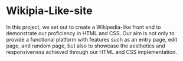 # Wikipia-Like-site
In this project, we set out to create a Wikipedia-like front end to demonstrate our proficiency in HTML and CSS. Our aim is not only to provide a functional platform with features such as an entry page, edit page, and random page, but also to showcase the aesthetics and responsiveness achieved through our HTML and CSS implementation.
